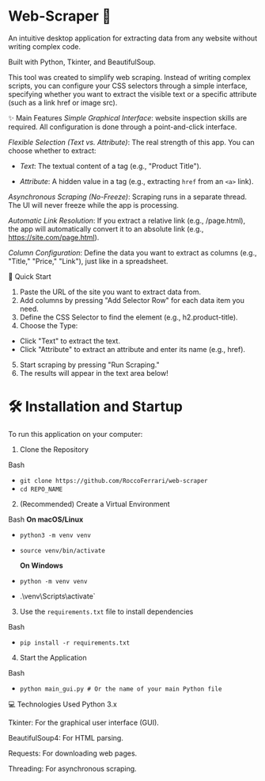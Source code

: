 # Web-Scraper 🚀
An intuitive desktop application for extracting data from any website without writing complex code.

Built with Python, Tkinter, and BeautifulSoup.

This tool was created to simplify web scraping. Instead of writing complex scripts, you can configure your CSS selectors through a simple interface, specifying whether you want to extract the visible text or a specific attribute (such as a link href or image src).

✨ Main Features
*Simple Graphical Interface*: website inspection skills are required. All configuration is done through a point-and-click interface.

*Flexible Selection (Text vs. Attribute)*: The real strength of this app. You can choose whether to extract:

  - *Text*: The textual content of a tag (e.g., "Product Title").

  - *Attribute*: A hidden value in a tag (e.g., extracting `href` from an `<a>` link).

*Asynchronous Scraping (No-Freeze)*: Scraping runs in a separate thread. The UI will never freeze while the app is processing.

*Automatic Link Resolution*: If you extract a relative link (e.g., /page.html), the app will automatically convert it to an absolute link (e.g., https://site.com/page.html).

*Column Configuration*: Define the data you want to extract as columns (e.g., "Title," "Price," "Link"), just like in a spreadsheet.

🚀 Quick Start
1. Paste the URL of the site you want to extract data from.
2. Add columns by pressing "Add Selector Row" for each data item you need.
3. Define the CSS Selector to find the element (e.g., h2.product-title).
4. Choose the Type:
  - Click "Text" to extract the text.
  - Click "Attribute" to extract an attribute and enter its name (e.g., href).
5. Start scraping by pressing "Run Scraping."
6. The results will appear in the text area below!

# 🛠️ Installation and Startup
To run this application on your computer:

1. Clone the Repository

Bash
- `git clone https://github.com/RoccoFerrari/web-scraper`
- `cd REPO_NAME`

2. (Recommended) Create a Virtual Environment

Bash
  **On macOS/Linux**
- `python3 -m venv venv`
- `source venv/bin/activate`

  **On Windows**
- `python -m venv venv`
- .\venv\Scripts\activate`

3. Use the `requirements.txt` file to install dependencies

Bash
- `pip install -r requirements.txt`

4. Start the Application

Bash
- `python main_gui.py # Or the name of your main Python file`

💻 Technologies Used
  Python 3.x

  Tkinter: For the graphical user interface (GUI).

  BeautifulSoup4: For HTML parsing.

  Requests: For downloading web pages.

  Threading: For asynchronous scraping.
